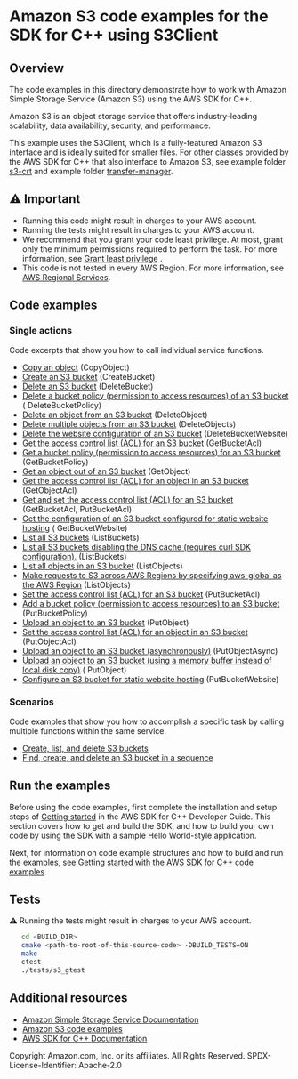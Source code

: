 # Amazon S3 code examples for the SDK for C++ using S3Client

## Overview

The code examples in this directory demonstrate how to work with Amazon Simple Storage Service (Amazon S3) using the
AWS SDK for C++.

Amazon S3 is an object storage service that offers industry-leading scalability, data availability, security, and
performance.

This example uses the S3Client, which is a fully-featured Amazon S3 interface and is ideally suited for smaller files.
For other classes provided by the AWS SDK for C++ that also interface to Amazon S3, see example
folder [s3-crt](../s3-crt) and example folder [transfer-manager](../transfer-manager).

## ⚠️ Important

* Running this code might result in charges to your AWS account.
* Running the tests might result in charges to your AWS account.
* We recommend that you grant your code least privilege. At most, grant only the minimum permissions required to perform
  the task. For more information,
  see [Grant least privilege](https://docs.aws.amazon.com/IAM/latest/UserGuide/best-practices.html#grant-least-privilege)
  .
* This code is not tested in every AWS Region. For more information,
  see [AWS Regional Services](https://aws.amazon.com/about-aws/global-infrastructure/regional-product-services).

## Code examples

### Single actions
Code excerpts that show you how to call individual service functions.

- [Copy an object](./copy_object.cpp) (CopyObject)
- [Create an S3 bucket](./create_bucket.cpp) (CreateBucket)
- [Delete an S3 bucket](./delete_bucket.cpp) (DeleteBucket)
- [Delete a bucket policy (permission to access resources) of an S3 bucket](./delete_bucket_policy.cpp) (
  DeleteBucketPolicy)
- [Delete an object from an S3 bucket](./delete_object.cpp) (DeleteObject)
- [Delete multiple objects from an S3 bucket](./delete_objects.cpp) 
  (DeleteObjects)
- [Delete the website configuration of an S3 bucket](./delete_website_config.cpp) (DeleteBucketWebsite)
- [Get the access control list (ACL) for an S3 bucket](./get_bucket_acl.cpp) (GetBucketAcl)
- [Get a bucket policy (permission to access resources) for an S3 bucket](./get_bucket_policy.cpp) (GetBucketPolicy)
- [Get an object out of an S3 bucket](./get_object.cpp) (GetObject)
- [Get the access control list (ACL) for an object in an S3 bucket](./get_object_acl.cpp) (GetObjectAcl)
- [Get and set the access control list (ACL) for an S3 bucket](./get_put_bucket_acl.cpp) (GetBucketAcl, PutBucketAcl)
- [Get the configuration of an S3 bucket configured for static website hosting](./get_website_config.cpp) (
  GetBucketWebsite)
- [List all S3 buckets](./list_buckets.cpp) (ListBuckets)
- [List all S3 buckets disabling the DNS cache (requires curl SDK configuration).](./list_buckets_disabling_dns_cache.cpp) (ListBuckets)
- [List all objects in an S3 bucket](./list_objects.cpp) (ListObjects)
- [Make requests to S3 across AWS Regions by specifying aws-global as the AWS Region](./list_objects_with_aws_global_region.cpp) (ListObjects)
- [Set the access control list (ACL) for an S3 bucket](./put_bucket_acl.cpp) (PutBucketAcl)
- [Add a bucket policy (permission to access resources) to an S3 bucket](./put_bucket_policy.cpp) (PutBucketPolicy)
- [Upload an object to an S3 bucket](./put_object.cpp) (PutObject)
- [Set the access control list (ACL) for an object in an S3 bucket](./put_object_acl.cpp) (PutObjectAcl)
- [Upload an object to an S3 bucket (asynchronously)](./put_object_async.cpp) (PutObjectAsync)
- [Upload an object to an S3 bucket (using a memory buffer instead of local disk copy)](./put_object_buffer.cpp) (
  PutObject)
- [Configure an S3 bucket for static website hosting](./put_website_config.cpp) (PutBucketWebsite)

### Scenarios
Code examples that show you how to accomplish a specific task by calling multiple functions within the same service.
- [Create, list, and delete S3 buckets](./s3_getting_started_scenario.cpp)
- [Find, create, and delete an S3 bucket in a sequence](./s3_demo_for_cloud9.cpp)

## Run the examples

Before using the code examples, first complete the installation and setup steps
of [Getting started](https://docs.aws.amazon.com/sdk-for-cpp/v1/developer-guide/getting-started.html) in the AWS SDK for
C++ Developer Guide.
This section covers how to get and build the SDK, and how to build your own code by using the SDK with a
sample Hello World-style application.

Next, for information on code example structures and how to build and run the examples, see [Getting started with the AWS SDK for C++ code examples](https://docs.aws.amazon.com/sdk-for-cpp/v1/developer-guide/getting-started-code-examples.html).

## Tests

⚠️ Running the tests might result in charges to your AWS account.

```sh
   cd <BUILD_DIR>
   cmake <path-to-root-of-this-source-code> -DBUILD_TESTS=ON
   make
   ctest 
   ./tests/s3_gtest 
```   

## Additional resources

- [Amazon Simple Storage Service Documentation](https://docs.aws.amazon.com/s3/index.html)
- [Amazon S3 code examples](https://docs.aws.amazon.com/sdk-for-cpp/v1/developer-guide/examples-s3.html)
- [AWS SDK for C++ Documentation](https://docs.aws.amazon.com/sdk-for-cpp/index.html)

Copyright Amazon.com, Inc. or its affiliates. All Rights Reserved. SPDX-License-Identifier: Apache-2.0
